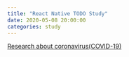 ```yaml
---
title: "React Native TODO Study"
date: 2020-05-08 20:00:00
categories: study
---
```

[Research about coronavirus(COVID-19)](http://covid.johnjongyoonkim.com)


